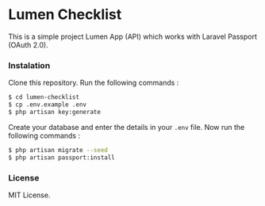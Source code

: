 # Lumen Checklist
This is a simple project Lumen App (API) which works with Laravel Passport (OAuth 2.0).

### Instalation
Clone this repository. Run the following commands :

```sh
$ cd lumen-checklist
$ cp .env.example .env
$ php artisan key:generate
```

Create your database and enter the details in your `.env` file. Now run the following commands :

```sh
$ php artisan migrate --seed
$ php artisan passport:install
```

### License

MIT License.
